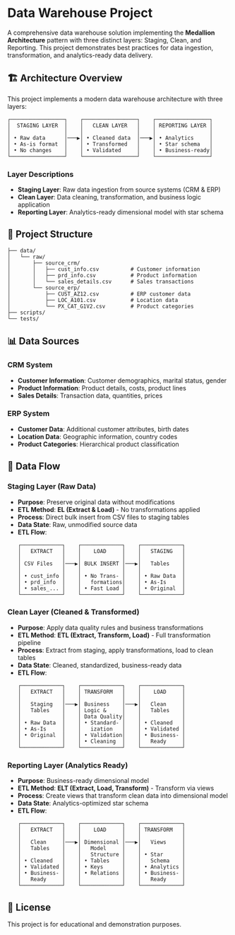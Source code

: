 # Data Warehouse Project

A comprehensive data warehouse solution implementing the **Medallion Architecture** pattern with three distinct layers: Staging, Clean, and Reporting. This project demonstrates best practices for data ingestion, transformation, and analytics-ready data delivery.

## 🏗️ Architecture Overview

This project implements a modern data warehouse architecture with three layers:

```
┌─────────────────┐    ┌─────────────────┐    ┌─────────────────┐
│  STAGING LAYER  │    │   CLEAN LAYER   │    │ REPORTING LAYER │
│                 │    │                 │    │                 │
│ • Raw data      │───▶│ • Cleaned data  │───▶│ • Analytics     │
│ • As-is format  │    │ • Transformed   │    │ • Star schema   │
│ • No changes    │    │ • Validated     │    │ • Business-ready│
└─────────────────┘    └─────────────────┘    └─────────────────┘
```

### Layer Descriptions

- **Staging Layer**: Raw data ingestion from source systems (CRM & ERP)
- **Clean Layer**: Data cleaning, transformation, and business logic application
- **Reporting Layer**: Analytics-ready dimensional model with star schema

## 📁 Project Structure

```
├── data/
│   └── raw/
│       ├── source_crm/
│       │   ├── cust_info.csv          # Customer information
│       │   ├── prd_info.csv           # Product information
│       │   └── sales_details.csv      # Sales transactions
│       └── source_erp/
│           ├── CUST_AZ12.csv          # ERP customer data
│           ├── LOC_A101.csv           # Location data
│           └── PX_CAT_G1V2.csv        # Product categories
├── scripts/
└── tests/
```


## 📊 Data Sources

### CRM System
- **Customer Information**: Customer demographics, marital status, gender
- **Product Information**: Product details, costs, product lines
- **Sales Details**: Transaction data, quantities, prices

### ERP System
- **Customer Data**: Additional customer attributes, birth dates
- **Location Data**: Geographic information, country codes
- **Product Categories**: Hierarchical product classification

## 🔄 Data Flow

### Staging Layer (Raw Data)
- **Purpose**: Preserve original data without modifications
- **ETL Method**: **EL (Extract & Load)** - No transformations applied
- **Process**: Direct bulk insert from CSV files to staging tables
- **Data State**: Raw, unmodified source data
- **ETL Flow**:
  ```
  ┌─────────────┐    ┌─────────────┐    ┌─────────────┐
  │   EXTRACT   │    │    LOAD     │    │   STAGING   │
  │             │    │             │    │             │
  │ CSV Files   │───▶│ BULK INSERT │───▶│   Tables    │
  │             │    │             │    │             │
  │ • cust_info │    │ • No Trans- │    │ • Raw Data  │
  │ • prd_info  │    │   formations│    │ • As-Is     │
  │ • sales_... │    │ • Fast Load │    │ • Original  │
  └─────────────┘    └─────────────┘    └─────────────┘
  ```


### Clean Layer (Cleaned & Transformed)
- **Purpose**: Apply data quality rules and business transformations
- **ETL Method**: **ETL (Extract, Transform, Load)** - Full transformation pipeline
- **Process**: Extract from staging, apply transformations, load to clean tables
- **Data State**: Cleaned, standardized, business-ready data
- **ETL Flow**:
  ```
  ┌─────────────┐    ┌─────────────┐    ┌─────────────┐
  │   EXTRACT   │    │ TRANSFORM   │    │    LOAD     │
  │             │    │             │    │             │
  │   Staging   │───▶│ Business    │───▶│   Clean     │
  │   Tables    │    │ Logic &     │    │   Tables    │
  │             │    │ Data Quality│    │             │
  │ • Raw Data  │    │ • Standard- │    │ • Cleaned   │
  │ • As-Is     │    │   ization   │    │ • Validated │
  │ • Original  │    │ • Validation│    │ • Business- │
  │             │    │ • Cleaning  │    │   Ready     │
  └─────────────┘    └─────────────┘    └─────────────┘
  ```

### Reporting Layer (Analytics Ready)
- **Purpose**: Business-ready dimensional model
- **ETL Method**: **ELT (Extract, Load, Transform)** - Transform via views
- **Process**: Create views that transform clean data into dimensional model
- **Data State**: Analytics-optimized star schema
- **ETL Flow**:
  ```
  ┌─────────────┐    ┌─────────────┐    ┌─────────────┐
  │   EXTRACT   │    │    LOAD     │    │ TRANSFORM   │
  │             │    │             │    │             │
  │   Clean     │───▶│ Dimensional │───▶│   Views     │
  │   Tables    │    │   Model     │    │             │
  │             │    │   Structure │    │ • Star      │
  │ • Cleaned   │    │ • Tables    │    │   Schema    │
  │ • Validated │    │ • Keys      │    │ • Analytics │
  │ • Business- │    │ • Relations │    │ • Business- │
  │   Ready     │    │             │    │   Ready     │
  └─────────────┘    └─────────────┘    └─────────────┘
  ```

## 📄 License

This project is for educational and demonstration purposes.
